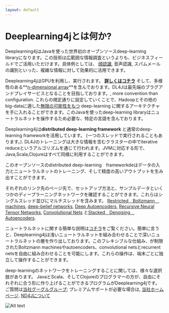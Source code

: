 ```yaml
---
layout: default
---
```


# Deeplearning4jとは何か?

Deeplearning4jはJavaを使った世界初のオープンソースdeep-learning　libraryになります。この技術は広範囲な情報調査というよりも、ビジネスフィールドでご活用いただけます。具体例としては、 [顔認識](../facial-reconstruction-tutorial.html), 音声認識, スパムメールの識別といった、複雑な情報に対して効果的に活用できます。

Deeplearning4jはGPUを利用し、実行されます。 **[詳しくはコチラ](http://nd4j.org/gpu_native_backends.html)** そして、多様性のある**[n-dimensional array](http://nd4j.org/)**を含んでおります。DL4Jは最先端のプラグアンドプレイサービスとなることを目指しております。, more convention than configuration. これらの規定通りに設定していくことで、Hadoopとその他のbig-dataに適した[無限の可能性をもつ](../scaleout.html) deep-learning に関するアーキテクチャを手に入れることができます。このJavaを使ったdeep-learning libraryはニュートラルネットを操作するため必要な、特定の言語を含んでおります。

Deeplearning4jは**distributed deep-learning framework** と通常のdeep-learning frameworkを活用しています。 (一つのスレッドで実行されることもあります。). DL4Jのトレーニングは大きな情報を含むクラスターの中でiterative　reduceというアルゴリズムを通じて行われます。JVMに対応する形で、Java,Scala,Clojureはすべて同様に利用することができます。

このオープンソースのdistributed deep-learning　frameworkdeはデータの入力とニュートラルネットのトレーニング、そして精度の高いアウトプットを生み出すことができます。

それぞれのリンク先のページ先で、セットアップ方法と、サンプルデータといくつかのディープラーニングネットワークを確認することができます。これらはシングルスレッド並びにマルチスレッドを含みます。 [Restricted　Boltzmann　machines](../restrictedboltzmannmachine.html), [deep-belief networks](../deepbeliefnetwork.html), [Deep Autoencoders](http://deeplearning4j.org/deepautoencoder.html), [Recursive Neural Tensor Networks](http://deeplearning4j.org/recursiveneuraltensornetwork.html), [Convolutional Nets](http://deeplearning4j.org/convolutionalnets.html) と[Stacked　Denoising　Autoencoders](../stackeddenoisingautoencoder.html). 

ニュートラルネットに関する簡単な説明は[コチラ](../overview.html)をご覧ください。簡単に言うと、Deeplearning4jは浅いニュートラルネットを組み合わせることで深いニュートラルネットの層を作り出しております。このフレキシブルな仕組み、が制限されたBoltzmann machinesやautoencoders、convolutional netsとrecurrent netsを自由に組み合わせることを可能にします。これらの操作は、端末ごとに独立して操作することができます。

deep-learningのネットワークをトレーニングすることに関しては、様々な選択肢があります。 JavaとScala、そしてClojureのプログラマーの方が、自由にそれぞれに合う形に作り上げることができるプログラムがDeeplearning4jです。 ご質問は[当社グーグルグループ](https://groups.google.com/forum/#!forum/deeplearning4j); プレミアムサポートが必要な場合は, [当社ホームページ](http://www.skymind.io/contact.html). [ND4Jについて](http://nd4j.org/) 

![Alt text](../img/logos_8.png)
